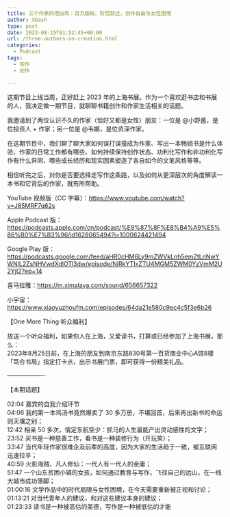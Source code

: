 ```yaml
---
title: 三个作家的坦白局：百万版税、阶层跃迁、创作自由与女性困境
author: XDash
type: post
date: 2023-08-15T01:52:45+00:00
url: /three-authors-on-creation.html
categories:
  - Podcast
tags:
  - 写作
  - 创作

---
```

这期节目上线当周，正好赶上 2023 年的上海书展。作为一个喜欢逛书店和书展的人，我决定做一期节目，就聊聊书籍创作和作家生活相关的话题。

我邀请到了两位认识不久的作家（恰好又都是女性）朋友：一位是 @小野酱，是位投资人 + 作家；另一位是 @韦娜，是位资深作家。

在这期节目中，我们聊了聊大家如何误打误撞成为作家、写出一本畅销书是什么体验、作家的日常工作都有哪些、如何持续保持创作状态、功利化写作和非功利化写作有什么异同、哪些成长经历和现实因素塑造了各自如今的文笔风格等等。

相信听完之后，对你是否要选择走写作这条路，以及如何从更深层次的角度解读一本书和它背后的作家，就有所帮助。

YouTube 视频版（CC 字幕）：<a href="https://www.youtube.com/watch?v=J85MRF7q62s" target="_blank" rel="noreferrer noopener">https://www.youtube.com/watch?v=J85MRF7q62s</a>

Apple Podcast 版：<a href="https://podcasts.apple.com/cn/podcast/%E9%87%8F%E8%B4%A9%E5%86%B0%E7%B3%96/id1628065494?i=1000624421494" target="_blank" rel="noreferrer noopener">https://podcasts.apple.com/cn/podcast/%E9%87%8F%E8%B4%A9%E5%86%B0%E7%B3%96/id1628065494?i=1000624421494</a>

Google Play 版：<a href="https://podcasts.google.com/feed/aHR0cHM6Ly9mZWVkLnh5emZtLnNwYWNlL2ZsNHVwdXdlOTl3dw/episode/NjRkYTIxZTU4MGM5ZWM0YzVmM2U2YjI2?ep=14" target="_blank" rel="noreferrer noopener">https://podcasts.google.com/feed/aHR0cHM6Ly9mZWVkLnh5emZtLnNwYWNlL2ZsNHVwdXdlOTl3dw/episode/NjRkYTIxZTU4MGM5ZWM0YzVmM2U2YjI2?ep=14</a>

喜马拉雅：<a href="https://m.ximalaya.com/sound/656657322" target="_blank" rel="noreferrer noopener">https://m.ximalaya.com/sound/656657322</a>

小宇宙：<a href="https://www.xiaoyuzhoufm.com/episodes/64da21e580c9ec4c5f3e6b26" target="_blank" rel="noreferrer noopener">https://www.xiaoyuzhoufm.com/episodes/64da21e580c9ec4c5f3e6b26</a>

【One More Thing·听众福利】

放送一个听众福利，如果你人在上海，又爱读书，打算或已经参加了上海书展，那么：  
2023年8月25日前，在上海的朋友到南京东路830号第一百货商业中心A馆8楼「笃合书局」指定打卡点，出示书展门票，即可获得一份精美礼品。

&#8212;&#8212;&#8212;&#8212;&#8212;&#8212;-

【本期话题】

02:04 嘉宾的自我介绍环节  
04:06 我的第一本鸡汤书竟然爆卖了 30 多万册，不堪回首，后来再出新书的命运则天壤之别；  
12:42 相亲 50 多次，情定东航空少：抓马的人生最能产出灵动感性的文字；  
23:52 买书是一种慈善工作，看书是一种装修行为（开玩笑）；  
33:47 当代年轻作家很难企及前辈的高度，因为大家的生活趋于一致，被互联网迅速拉平；  
40:59 火影海贼、凡人修仙：一代人有一代人的金庸；  
51:47 一个山东贫困小镇的女孩，如何通过教育与写作，飞往自己的远山，在一线大城市成功落脚；  
01:00:16 文学作品中的时代局限与女性困境，在今天需要重新被正视和讨论；  
01:13:21 对当代青年人的建议，和对这些建议本身的建议；  
01:23:33 读书是一种被高估的美德，写作是一种被低估的才能